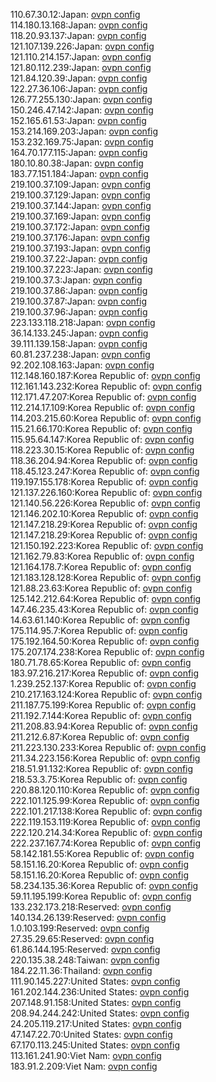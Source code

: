 110.67.30.12:Japan: [ovpn config](vpn/110_67_30_12.ovpn)  
114.180.13.168:Japan: [ovpn config](vpn/114_180_13_168.ovpn)  
118.20.93.137:Japan: [ovpn config](vpn/118_20_93_137.ovpn)  
121.107.139.226:Japan: [ovpn config](vpn/121_107_139_226.ovpn)  
121.110.214.157:Japan: [ovpn config](vpn/121_110_214_157.ovpn)  
121.80.112.239:Japan: [ovpn config](vpn/121_80_112_239.ovpn)  
121.84.120.39:Japan: [ovpn config](vpn/121_84_120_39.ovpn)  
122.27.36.106:Japan: [ovpn config](vpn/122_27_36_106.ovpn)  
126.77.255.130:Japan: [ovpn config](vpn/126_77_255_130.ovpn)  
150.246.47.142:Japan: [ovpn config](vpn/150_246_47_142.ovpn)  
152.165.61.53:Japan: [ovpn config](vpn/152_165_61_53.ovpn)  
153.214.169.203:Japan: [ovpn config](vpn/153_214_169_203.ovpn)  
153.232.169.75:Japan: [ovpn config](vpn/153_232_169_75.ovpn)  
164.70.177.115:Japan: [ovpn config](vpn/164_70_177_115.ovpn)  
180.10.80.38:Japan: [ovpn config](vpn/180_10_80_38.ovpn)  
183.77.151.184:Japan: [ovpn config](vpn/183_77_151_184.ovpn)  
219.100.37.109:Japan: [ovpn config](vpn/219_100_37_109.ovpn)  
219.100.37.129:Japan: [ovpn config](vpn/219_100_37_129.ovpn)  
219.100.37.144:Japan: [ovpn config](vpn/219_100_37_144.ovpn)  
219.100.37.169:Japan: [ovpn config](vpn/219_100_37_169.ovpn)  
219.100.37.172:Japan: [ovpn config](vpn/219_100_37_172.ovpn)  
219.100.37.176:Japan: [ovpn config](vpn/219_100_37_176.ovpn)  
219.100.37.193:Japan: [ovpn config](vpn/219_100_37_193.ovpn)  
219.100.37.22:Japan: [ovpn config](vpn/219_100_37_22.ovpn)  
219.100.37.223:Japan: [ovpn config](vpn/219_100_37_223.ovpn)  
219.100.37.3:Japan: [ovpn config](vpn/219_100_37_3.ovpn)  
219.100.37.86:Japan: [ovpn config](vpn/219_100_37_86.ovpn)  
219.100.37.87:Japan: [ovpn config](vpn/219_100_37_87.ovpn)  
219.100.37.96:Japan: [ovpn config](vpn/219_100_37_96.ovpn)  
223.133.118.218:Japan: [ovpn config](vpn/223_133_118_218.ovpn)  
36.14.133.245:Japan: [ovpn config](vpn/36_14_133_245.ovpn)  
39.111.139.158:Japan: [ovpn config](vpn/39_111_139_158.ovpn)  
60.81.237.238:Japan: [ovpn config](vpn/60_81_237_238.ovpn)  
92.202.108.163:Japan: [ovpn config](vpn/92_202_108_163.ovpn)  
112.148.160.187:Korea Republic of: [ovpn config](vpn/112_148_160_187.ovpn)  
112.161.143.232:Korea Republic of: [ovpn config](vpn/112_161_143_232.ovpn)  
112.171.47.207:Korea Republic of: [ovpn config](vpn/112_171_47_207.ovpn)  
112.214.17.109:Korea Republic of: [ovpn config](vpn/112_214_17_109.ovpn)  
114.203.215.60:Korea Republic of: [ovpn config](vpn/114_203_215_60.ovpn)  
115.21.66.170:Korea Republic of: [ovpn config](vpn/115_21_66_170.ovpn)  
115.95.64.147:Korea Republic of: [ovpn config](vpn/115_95_64_147.ovpn)  
118.223.30.15:Korea Republic of: [ovpn config](vpn/118_223_30_15.ovpn)  
118.36.204.94:Korea Republic of: [ovpn config](vpn/118_36_204_94.ovpn)  
118.45.123.247:Korea Republic of: [ovpn config](vpn/118_45_123_247.ovpn)  
119.197.155.178:Korea Republic of: [ovpn config](vpn/119_197_155_178.ovpn)  
121.137.226.160:Korea Republic of: [ovpn config](vpn/121_137_226_160.ovpn)  
121.140.56.226:Korea Republic of: [ovpn config](vpn/121_140_56_226.ovpn)  
121.146.202.10:Korea Republic of: [ovpn config](vpn/121_146_202_10.ovpn)  
121.147.218.29:Korea Republic of: [ovpn config](vpn/121_147_218_29.ovpn)  
121.147.218.29:Korea Republic of: [ovpn config](vpn/121_147_218_29.ovpn)  
121.150.192.223:Korea Republic of: [ovpn config](vpn/121_150_192_223.ovpn)  
121.162.79.83:Korea Republic of: [ovpn config](vpn/121_162_79_83.ovpn)  
121.164.178.7:Korea Republic of: [ovpn config](vpn/121_164_178_7.ovpn)  
121.183.128.128:Korea Republic of: [ovpn config](vpn/121_183_128_128.ovpn)  
121.88.23.63:Korea Republic of: [ovpn config](vpn/121_88_23_63.ovpn)  
125.142.212.64:Korea Republic of: [ovpn config](vpn/125_142_212_64.ovpn)  
147.46.235.43:Korea Republic of: [ovpn config](vpn/147_46_235_43.ovpn)  
14.63.61.140:Korea Republic of: [ovpn config](vpn/14_63_61_140.ovpn)  
175.114.95.7:Korea Republic of: [ovpn config](vpn/175_114_95_7.ovpn)  
175.192.164.50:Korea Republic of: [ovpn config](vpn/175_192_164_50.ovpn)  
175.207.174.238:Korea Republic of: [ovpn config](vpn/175_207_174_238.ovpn)  
180.71.78.65:Korea Republic of: [ovpn config](vpn/180_71_78_65.ovpn)  
183.97.216.217:Korea Republic of: [ovpn config](vpn/183_97_216_217.ovpn)  
1.239.252.137:Korea Republic of: [ovpn config](vpn/1_239_252_137.ovpn)  
210.217.163.124:Korea Republic of: [ovpn config](vpn/210_217_163_124.ovpn)  
211.187.75.199:Korea Republic of: [ovpn config](vpn/211_187_75_199.ovpn)  
211.192.7.144:Korea Republic of: [ovpn config](vpn/211_192_7_144.ovpn)  
211.208.83.94:Korea Republic of: [ovpn config](vpn/211_208_83_94.ovpn)  
211.212.6.87:Korea Republic of: [ovpn config](vpn/211_212_6_87.ovpn)  
211.223.130.233:Korea Republic of: [ovpn config](vpn/211_223_130_233.ovpn)  
211.34.223.156:Korea Republic of: [ovpn config](vpn/211_34_223_156.ovpn)  
218.51.91.132:Korea Republic of: [ovpn config](vpn/218_51_91_132.ovpn)  
218.53.3.75:Korea Republic of: [ovpn config](vpn/218_53_3_75.ovpn)  
220.88.120.110:Korea Republic of: [ovpn config](vpn/220_88_120_110.ovpn)  
222.101.125.99:Korea Republic of: [ovpn config](vpn/222_101_125_99.ovpn)  
222.101.217.138:Korea Republic of: [ovpn config](vpn/222_101_217_138.ovpn)  
222.119.153.119:Korea Republic of: [ovpn config](vpn/222_119_153_119.ovpn)  
222.120.214.34:Korea Republic of: [ovpn config](vpn/222_120_214_34.ovpn)  
222.237.167.74:Korea Republic of: [ovpn config](vpn/222_237_167_74.ovpn)  
58.142.181.55:Korea Republic of: [ovpn config](vpn/58_142_181_55.ovpn)  
58.151.16.20:Korea Republic of: [ovpn config](vpn/58_151_16_20.ovpn)  
58.151.16.20:Korea Republic of: [ovpn config](vpn/58_151_16_20.ovpn)  
58.234.135.36:Korea Republic of: [ovpn config](vpn/58_234_135_36.ovpn)  
59.11.195.199:Korea Republic of: [ovpn config](vpn/59_11_195_199.ovpn)  
133.232.173.218:Reserved: [ovpn config](vpn/133_232_173_218.ovpn)  
140.134.26.139:Reserved: [ovpn config](vpn/140_134_26_139.ovpn)  
1.0.103.199:Reserved: [ovpn config](vpn/1_0_103_199.ovpn)  
27.35.29.65:Reserved: [ovpn config](vpn/27_35_29_65.ovpn)  
61.86.144.195:Reserved: [ovpn config](vpn/61_86_144_195.ovpn)  
220.135.38.248:Taiwan: [ovpn config](vpn/220_135_38_248.ovpn)  
184.22.11.36:Thailand: [ovpn config](vpn/184_22_11_36.ovpn)  
111.90.145.227:United States: [ovpn config](vpn/111_90_145_227.ovpn)  
161.202.144.236:United States: [ovpn config](vpn/161_202_144_236.ovpn)  
207.148.91.158:United States: [ovpn config](vpn/207_148_91_158.ovpn)  
208.94.244.242:United States: [ovpn config](vpn/208_94_244_242.ovpn)  
24.205.119.217:United States: [ovpn config](vpn/24_205_119_217.ovpn)  
47.147.22.70:United States: [ovpn config](vpn/47_147_22_70.ovpn)  
67.170.113.245:United States: [ovpn config](vpn/67_170_113_245.ovpn)  
113.161.241.90:Viet Nam: [ovpn config](vpn/113_161_241_90.ovpn)  
183.91.2.209:Viet Nam: [ovpn config](vpn/183_91_2_209.ovpn)  
